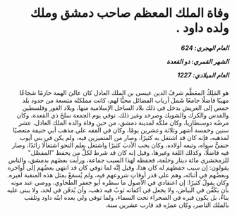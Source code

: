 <h1 dir="rtl">وفاة الملك المعظم صاحب دمشق وملك ولده داود .</h1>

<h5 dir="rtl">العام الهجري:  624

الشهر القمري: ذو القعدة

العام الميلادي: 1227</h5>

<p dir="rtl">هو المَلِكُ المعَظَّم شرفُ الدين عيسى بن الملك العادل كان عاليَ الهمة حازمًا شجاعًا مهيبًا فاضلًا جامعًا شَملَ أرباب الفضائل محبًّا لهم، كانت مملكتُه متسعة من حدود بلد حمص إلى العريش يدخل في ذلك بلاد الساحل الإسلامية منها، وبلاد الغور وفلسطين والقدس والكرك والشوبك وصرخد وغير ذلك. توفي يوم الجمعة سلخَ ذي القعدة، وكان مرضُه دوسنطاريا، وكان ملكُه لمدينة دمشق، من حين وفاة والده الملك العادل، عشر سنين وخمسة أشهر وثلاثة وعشرين يومًا، وكان في الفقه على مذهب أبي حنيفة متعصبًا لمذهبه، فإنه كان قد اشتغل به كثيرًا، وصار من المتميزين فيه، ولم يكن في بني أيوب حنفيٌّ سواه، وتبعه أولاده، وكان يحب الأدبَ كثيرًا واشتغل بعلم النحو اشتغالًا زائدًا، وصار فيه فاضلًا، وكذلك اللغة وغيرها، وقيل إنه كان قد شرط لكلِّ من يحفظ "المفصَّل" للزمخشري مائة دينار وخلعة، فحفظه لهذا السبب جماعة، ورأيت بعضَهم بدمشق، والناس يقولون: إن سبب حفظهم له كان هذا، وقيل إنَّه لما توفي كان قد انتهى بعضُهم إلى أواخره وبعضُهم في أثنائه، وهم على قدر أوقاتِ شروعهم فيه، ولم يُسمَعْ بمثل هذه المنقبة لغيره. وكان يقولُ كثيرًا: إن اعتقادي في الأصول ما سطره أبو جعفر الطحاوي، ووصى عند موته بأن يكَفَّن في البياض، ولا يجعل في أكفانه ثوبٌ فيه ذهب، وأن يُدفَن في لحد، ولا يبنى عليه بناءٌ، بل يكون قبره في الصحراء تحت السماء، ولما توفي ولي بعده ابنُه داود وتلقب بالملك الناصر، وكان عمرُه قد قارب عشرين سنة.</p></br>
